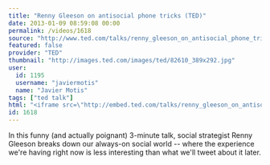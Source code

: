 ```yaml
---
title: "Renny Gleeson on antisocial phone tricks (TED)"
date: 2013-01-09 08:59:08 00:00
permalink: /videos/1618
source: "http://www.ted.com/talks/renny_gleeson_on_antisocial_phone_tricks.html"
featured: false
provider: "TED"
thumbnail: "http://images.ted.com/images/ted/82610_389x292.jpg"
user:
  id: 1195
  username: "javiermotis"
  name: "Javier Motis"
tags: ["ted talk"]
html: "<iframe src=\"http://embed.ted.com/talks/renny_gleeson_on_antisocial_phone_tricks.html\" width=\"560\" height=\"315\" frameborder=\"0\" scrolling=\"no\" webkitAllowFullScreen mozallowfullscreen allowFullScreen></iframe>"
id: 1618
---
```


In this funny (and actually poignant) 3-minute talk, social strategist Renny Gleeson breaks down our always-on social world -- where the experience we're having right now is less interesting than what we'll tweet about it later.